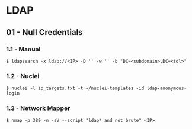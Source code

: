 # LDAP

## 01 - Null Credentials

### 1.1 - Manual

```
$ ldapsearch -x ldap://<IP> -D '' -w '' -b "DC=<subdomain>,DC=<tdl>"
```

### 1.2 - Nuclei

```
$ nuclei -l ip_targets.txt -t ~/nuclei-templates -id ldap-anonymous-login
```

### 1.3 - Network Mapper

```
$ nmap -p 389 -n -sV --script "ldap* and not brute" <IP>
```
